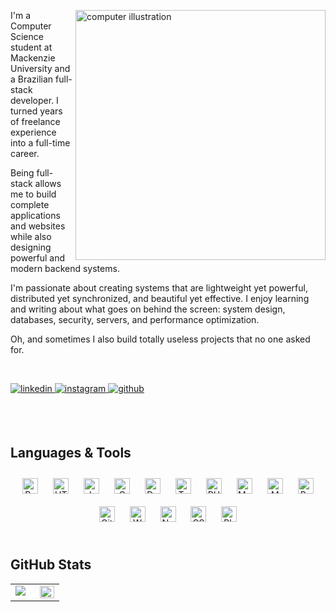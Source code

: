 <img
  src="img/computer-illustration.gif"
  alt="computer illustration"
  min-width="400px"
  max-width="400px"
  width="400px"
  align="right"
/>

<p align="left">
  I'm a Computer Science student at Mackenzie University and a Brazilian full-stack developer. I turned years of freelance experience into a full-time career.

  Being full-stack allows me to build complete applications and websites while also designing powerful and modern backend systems.

  I'm passionate about creating systems that are lightweight yet powerful, distributed yet synchronized, and beautiful yet effective.
  I enjoy learning and writing about what goes on behind the screen: system design, databases, security, servers, and performance optimization.

  Oh, and sometimes I also build totally useless projects that no one asked for.
</p>

<br/>

<p align="left">
  <a href="https://www.linkedin.com/in/allves-matteus/" target="_blank">
    <img
      src="https://img.shields.io/badge/linkedin-000000?style=for-the-badge&logo=linkedin&logoColor=white"
      alt="linkedin"
      style="margin-bottom: 5px;"
    />
  </a>
  <a href="https://www.instagram.com/matteus.all/" target="_blank">
    <img
      src="https://img.shields.io/badge/instagram-%23000000.svg?&style=for-the-badge&logo=instagram&logoColor=white"
      alt="instagram"
      style="margin-bottom: 5px;"
    />
  </a>
  <a href="https://github.com/AllvesMatteus" target="_blank">
    <img
      src="https://img.shields.io/badge/github-%2324292e.svg?&style=for-the-badge&logo=github&logoColor=white"
      alt="github"
      style="margin-bottom: 5px;"
    />
  </a>
</p>

<br/>
<br/>

## Languages & Tools

<div align="center">
<a href="https://reactjs.org/" target="_blank"><img style="margin: 10px" src="https://profilinator.rishav.dev/skills-assets/react-original-wordmark.svg" alt="React" height="25" /></a>
<a href="https://en.wikipedia.org/wiki/HTML5" target="_blank"><img style="margin: 10px" src="https://profilinator.rishav.dev/skills-assets/html5-original-wordmark.svg" alt="HTML5" height="25" /></a>
<a href="https://www.javascript.com/" target="_blank"><img style="margin: 10px" src="https://profilinator.rishav.dev/skills-assets/javascript-original.svg" alt="JavaScript" height="25" /></a>
<a href="https://www.cprogramming.com/" target="_blank"><img style="margin: 10px" src="https://profilinator.rishav.dev/skills-assets/c-original.svg" alt="C" height="25" /></a>
<a href="https://www.docker.com/" target="_blank"><img style="margin: 10px" src="https://profilinator.rishav.dev/skills-assets/docker-original-wordmark.svg" alt="Docker" height="25" /></a>
<a href="https://www.typescriptlang.org/" target="_blank"><img style="margin: 10px" src="https://profilinator.rishav.dev/skills-assets/typescript-original.svg" alt="TypeScript" height="25" /></a>
<a href="https://www.php.net/" target="_blank"><img style="margin: 10px" src="https://profilinator.rishav.dev/skills-assets/php-original.svg" alt="PHP" height="25" /></a>
<a href="https://www.mysql.com/" target="_blank"><img style="margin: 10px" src="https://profilinator.rishav.dev/skills-assets/mysql-original-wordmark.svg" alt="MySQL" height="25" /></a>
<a href="https://www.mongodb.com/" target="_blank"><img style="margin: 10px" src="https://profilinator.rishav.dev/skills-assets/mongodb-original-wordmark.svg" alt="MongoDB" height="25" /></a>
<a href="https://www.python.org/" target="_blank"><img style="margin: 10px" src="https://profilinator.rishav.dev/skills-assets/python-original.svg" alt="Python" height="25" /></a>
<a href="https://github.com/" target="_blank"><img style="margin: 10px" src="https://profilinator.rishav.dev/skills-assets/git-scm-icon.svg" alt="Git" height="25" /></a>
<a href="https://wordpress.com/" target="_blank"><img style="margin: 10px" src="https://profilinator.rishav.dev/skills-assets/wordpress.png" alt="WordPress" height="25" /></a>
<a href="https://nodejs.org/" target="_blank"><img style="margin: 10px" src="https://profilinator.rishav.dev/skills-assets/nodejs-original-wordmark.svg" alt="Node.js" height="25" /></a>
<a href="https://www.w3schools.com/css/" target="_blank"><img style="margin: 10px" src="https://profilinator.rishav.dev/skills-assets/css3-original-wordmark.svg" alt="CSS3" height="25" /></a>
<a href="https://www.adobe.com/in/products/photoshop.html" target="_blank"><img style="margin: 10px" src="https://profilinator.rishav.dev/skills-assets/photoshop-plain.svg" alt="Photoshop" height="25" /></a>
</div>

<br/>

## GitHub Stats

<table>
  <tr>
    <td valign="top" width="50%">
      <img
        src="https://github-readme-stats.vercel.app/api?username=AllvesMatteus&show_icons=true&count_private=true&hide_border=true&theme=transparent&text_color=ffffff&icon_color=ffffff"
      />
    </td>
    <td valign="top" width="50%">
      <img
        src="https://github-readme-stats.vercel.app/api/top-langs/?username=AllvesMatteus&hide_border=true&layout=compact&theme=transparent&text_color=ffffff&title_color=ffffff"
        align="left"
        style="width: 100%"
      />
    </td>
  </tr>
</table>

<br/>

